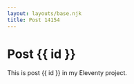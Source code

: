 ```yaml
---
layout: layouts/base.njk
title: Post 14154
---
```


# Post {{ id }}

This is post {{ id }} in my Eleventy project.
